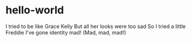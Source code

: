 # hello-world

I tried to be like Grace Kelly
But all her looks were too sad
So I tried a little Freddie
I've gone identity mad! (Mad, mad, mad!)